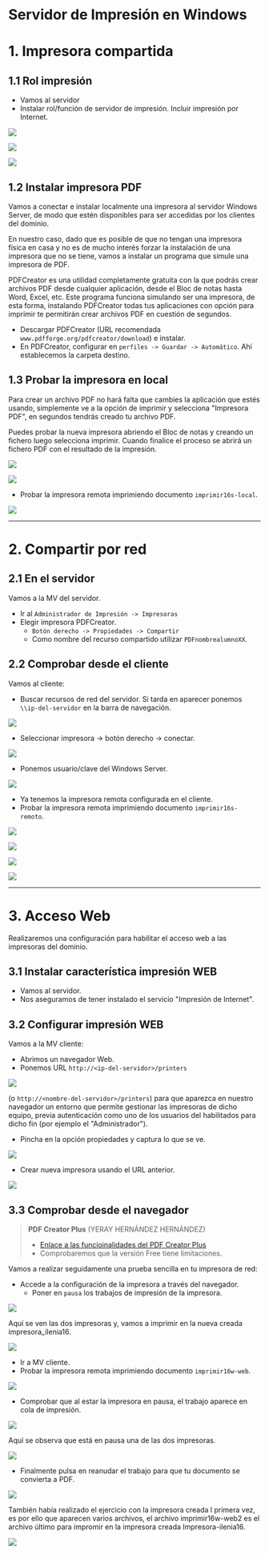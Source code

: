 # Servidor de Impresión en Windows


# 1. Impresora compartida

## 1.1 Rol impresión

* Vamos al servidor
* Instalar rol/función de servidor de impresión. Incluir impresión por Internet.

![](./images/7.png)



![](./images/8.png)


![](./images/11.png)

## 1.2 Instalar impresora PDF

Vamos a conectar e instalar localmente una impresora al servidor Windows Server, de modo que estén disponibles para ser accedidas por los clientes del dominio.

En nuestro caso, dado que es posible de que no tengan una impresora física en casa y no es de mucho interés forzar la instalación de una impresora que no se tiene, vamos a instalar un programa que simule una impresora de PDF.



PDFCreator es una utilidad completamente gratuita con la que podrás crear archivos PDF desde cualquier aplicación, desde el Bloc de notas hasta Word, Excel, etc. Este programa funciona simulando ser una impresora, de esta forma, instalando PDFCreator todas tus aplicaciones con opción para imprimir te permitirán crear archivos PDF en cuestión de segundos.

* Descargar PDFCreator (URL recomendada `www.pdfforge.org/pdfcreator/download`) e instalar.
* En PDFCreator, configurar en `perfiles -> Guardar -> Automático`. Ahí establecemos la carpeta destino.



## 1.3 Probar la impresora en local

Para crear un archivo PDF no hará falta que cambies la aplicación que estés usando, simplemente ve a la opción de imprimir y selecciona "Impresora PDF", en segundos tendrás creado tu archivo PDF.

Puedes probar la nueva impresora abriendo el Bloc de notas y creando un fichero luego selecciona imprimir. Cuando finalice el proceso se abrirá un fichero PDF con el resultado de la impresión.


![](./images/15.png)


![](./images/16.png)



* Probar la impresora remota imprimiendo documento `imprimir16s-local`.


![](./images/17.png)

---

# 2. Compartir por red

## 2.1 En el servidor

Vamos a la MV del servidor.
* Ir al `Administrador de Impresión -> Impresoras`
* Elegir impresora PDFCreator.
    * `Botón derecho -> Propiedades -> Compartir`
    * Como nombre del recurso compartido utilizar `PDFnombrealumnoXX`.

## 2.2 Comprobar desde el cliente

Vamos al cliente:
* Buscar recursos de red del servidor. Si tarda en aparecer ponemos `\\ip-del-servidor` en la barra de navegación.




![](./images/19.png)








* Seleccionar impresora -> botón derecho -> conectar.

![](./images/20.png)





  * Ponemos usuario/clave del Windows Server.

![](./images/18.png)


* Ya tenemos la impresora remota configurada en el cliente.
* Probar la impresora remota imprimiendo documento `imprimir16s-remoto`.


![](./images/21.png)



![](./images/22.png)



![](./images/23.png)




![](./images/24.png)




---

# 3. Acceso Web

Realizaremos una configuración para habilitar el acceso web a las impresoras del dominio.

## 3.1 Instalar característica impresión WEB

* Vamos al servidor.
* Nos aseguramos de tener instalado el servicio "Impresión de Internet".

## 3.2 Configurar impresión WEB

Vamos a la MV cliente:
* Abrimos un navegador Web.
* Ponemos URL `http://<ip-del-servidor>/printers`

![](./images/25.png)








(o `http://<nombre-del-servidor>/printers`) para que aparezca en nuestro navegador un entorno que permite gestionar las impresoras de dicho equipo, previa autenticación como uno de los usuarios del habilitados para dicho fin (por ejemplo el "Administrador").

* Pincha en la opción propiedades y captura lo que se ve.


![](./images/27.png)










* Crear nueva impresora usando el URL anterior.

![](./images/nueva6.png)






## 3.3 Comprobar desde el navegador

> **PDF Creator Plus** (YERAY HERNÁNDEZ HERNÁNDEZ)
>
> * [Enlace a las funcioinalidades del PDF Creator Plus](https://www.pdfforge.org/pdfcreator/plus)
> * Comprobaremos que la versión Free tiene limitaciones.

Vamos a realizar seguidamente una prueba sencilla en tu impresora de red:
* Accede a la configuración de la impresora a través del navegador.
    * Poner en `pausa` los trabajos de impresión de la impresora.

![](./images/mueva13.png)


Aquí se ven las dos impresoras y, vamos a imprimir en la nueva creada impresora_ilenia16.

![](./images/nueva14.png)






* Ir a MV cliente.
* Probar la impresora remota imprimiendo documento `imprimir16w-web`.

![](./images/nueva8.png)






  * Comprobar que al estar la impresora en pausa, el trabajo aparece en cola de impresión.

![](./images/nueva9.png)


Aquí se observa que está en pausa una de las dos impresoras.

![](images/nueva10.png)


* Finalmente pulsa en reanudar el trabajo para que tu documento se convierta a PDF.

![](./images/nueva11.png)


También había realizado el ejercicio con la impresora creada l primera vez, es por ello que aparecen varios archivos, el archivo imprimir16w-web2 es el archivo último para impromir en la impresora creada Impresora-ilenia16.

![](images/nueva12.png)
